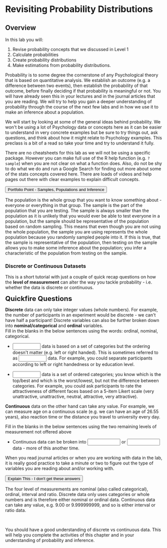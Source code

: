 
# Revisiting Probability Distributions

## Overview

In this lab you will:

1. Revise probability concepts that we discussed in Level 1
2. Calculate probabilities 
3. Create probability distributions
4. Make estimations from probability distributions.

Probability is to some degree the cornerstone of any Psychological theory that is based on quantitative analysis. We establish an outcome (e.g. a difference between two events), then establish the probability of that outcome, before finally deciding if that probability is meaningful or not. You will have already seen this in your lectures and in the journal articles that you are reading. We will try to help you gain a deeper understanding of probability through the course of the next few labs and in how we use it to make an inference about a population. 

We will start by looking at some of the general ideas behind probability. We won't be using a lot of Psychology data or concepts here as it can be easier to understand in very concrete examples but be sure to try things out, ask questions, and think about how it might relate to Psychology examples. This preclass is a bit of a read so take your time and try to understand it fully.

There are no cheatsheets for this lab as we will not be using a specific package. However you can make full use of the R help function (e.g. `?sample`) when you are not clear on what a function does. Also, do not be shy to do what we do and run a Google Search for finding out more about some of the stats concepts covered here. There are loads of videos and help pages out there with clear examples to explain difficult concepts. 


<div class='solution'><button>Portfolio Point - Samples, Populations and Inference</button>

<div class="info">
<p>The population is the whole group that you want to know something about - everyone or everything in that group. The sample is the part of the population that you are testing. The sample is always smaller than the population as it is unlikely that you would ever be able to test everyone in a population, but the sample should be representative of the population based on random sampling. This means that even though you are not using the whole population, the sample you are using represents the whole population because you randomly sampled people into it. If this is true, that the sample is representative of the population, then testing on the sample allows you to make some inference about the population; you infer a characteristic of the population from testing on the sample.</p>
</div>

</div>


### Discrete or Continuous Datasets

This is a short tutorial with just a couple of quick recap questions on how the **level of measurement** can alter the way you tackle probability - i.e. whether the data is discrete or continuous.

<span style="font-size: 22px; font-weight: bold; color: var(--green);">Quickfire Questions</span>

**Discrete** data can only take integer values (whole numbers). For example, the number of  participants in an experiment would be discrete - we can't have half a participant! Discrete variables can also be further broken down into **nominal/categorical** and **ordinal** variables. 
<br>
Fill in the blanks in the below sentences using the words: ordinal, nominal, categorical.

* <input class='solveme nospaces ignorecase' size='8' data-answer='["categorical"]'/> data is based on a set of categories but the ordering doesn't matter (e.g. left or right handed). This is sometimes referred to as <input class='solveme nospaces ignorecase' size='8' data-answer='["nominal"]'/> data. For example, you could separate participants according to left or right handedness or by education level.

* <input class='solveme nospaces ignorecase' size='8' data-answer='["ordinal"]'/> data is a set of ordered categories; you know which is the top/best and which is the worst/lowest, but not the difference between categories. For example, you could ask participants to rate the attractiveness of different faces based on a 5-item Likert scale (very unattractive, unattractive, neutral, attractive, very attractive).   

**Continuous** data on the other hand can take any value. For example, we can measure age on a continuous scale (e.g. we can have an age of 26.55 years), also reaction time or the distance you travel to university every day. 

Fill in the blanks in the below sentences using the two remaining levels of measurement not offered above

* Continuous data can be broken into <input class='solveme nospaces ignorecase' size='10' data-answer='["interval","ratio"]'/> or <input class='solveme nospaces ignorecase' size='10' data-answer='["interval","ratio"]'/> data - more of this another time.

When you read journal articles or when you are working with data in the lab, it is really good practice to take a minute or two to figure out the type of variables you are reading about and/or working with. 


<div class='solution'><button>Explain This - I don't get these answers</button>

<div class="info">
<p>The four level of measurements are nominal (also called categorical), ordinal, interval and ratio. Discrete data only uses categories or whole numbers and is therefore either nominal or ordinal data. Continuous data can take any value, e.g. 9.00 or 9.999999999, and so is either interval or ratio data.</p>
</div>

</div>

<br>

You should have a good understanding of discrete vs continuous data. This will help you complete the activities of this chapter and in your understanding of probability and inference. 

